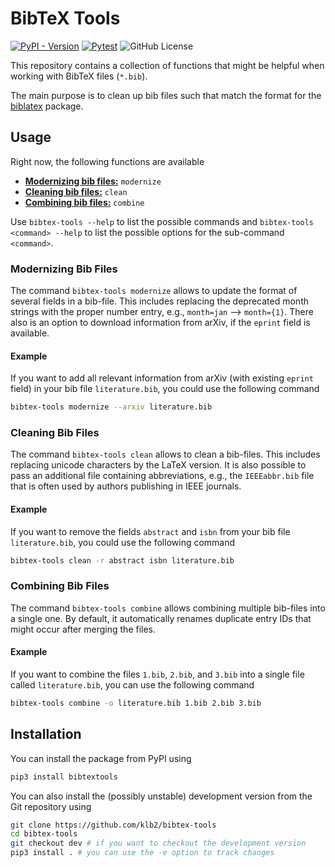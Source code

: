 # BibTeX Tools

[![PyPI - Version](https://img.shields.io/pypi/v/bibtextools)](https://pypi.org/project/bibtextools/)
[![Pytest](https://github.com/klb2/bibtex-tools/actions/workflows/pytest.yml/badge.svg)](https://github.com/klb2/bibtex-tools/actions/workflows/pytest.yml)
![GitHub License](https://img.shields.io/github/license/klb2/bibtex-tools)

This repository contains a collection of functions that might be helpful when
working with BibTeX files (`*.bib`).

The main purpose is to clean up bib files such that match the format for the
[biblatex](https://ctan.org/pkg/biblatex) package.

## Usage
Right now, the following functions are available

* [**Modernizing bib files:**](#modernizing-bib-files) `modernize`
* [**Cleaning bib files:**](#cleaning-bib-files) `clean`
* [**Combining bib files:**](#combining-bib-files) `combine`


Use `bibtex-tools --help` to list the possible commands and `bibtex-tools
<command> --help` to list the possible options for the sub-command `<command>`.


### Modernizing Bib Files
The command `bibtex-tools modernize` allows to update the format of several
fields in a bib-file.  This includes replacing the deprecated month strings
with the proper number entry, e.g., `month=jan` --> `month={1}`.  There also is
an option to download information from arXiv, if the `eprint` field is
available.

#### Example
If you want to add all relevant information from arXiv (with existing `eprint`
field) in your bib file `literature.bib`, you could use the following command
```bash
bibtex-tools modernize --arxiv literature.bib
```


### Cleaning Bib Files
The command `bibtex-tools clean` allows to clean a bib-files. This includes
replacing unicode characters by the LaTeX version.  It is also possible to pass
an additional file containing abbreviations, e.g., the `IEEEabbr.bib` file that
is often used by authors publishing in IEEE journals.

#### Example
If you want to remove the fields `abstract` and `isbn` from your bib file
`literature.bib`, you could use the following command
```bash
bibtex-tools clean -r abstract isbn literature.bib
```


### Combining Bib Files
The command `bibtex-tools combine` allows combining multiple bib-files into a
single one.  By default, it automatically renames duplicate entry IDs that
might occur after merging the files.

#### Example
If you want to combine the files `1.bib`, `2.bib`, and `3.bib` into a single
file called `literature.bib`, you can use the following command
```bash
bibtex-tools combine -o literature.bib 1.bib 2.bib 3.bib
```





## Installation
You can install the package from PyPI using
```bash
pip3 install bibtextools
```

You can also install the (possibly unstable) development version from the Git
repository using
```bash
git clone https://github.com/klb2/bibtex-tools
cd bibtex-tools
git checkout dev # if you want to checkout the development version
pip3 install . # you can use the -e option to track changes
```
